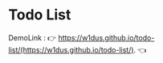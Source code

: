 

# Todo List 
DemoLink : 👉 https://w1dus.github.io/todo-list/(https://w1dus.github.io/todo-list/). 👈

